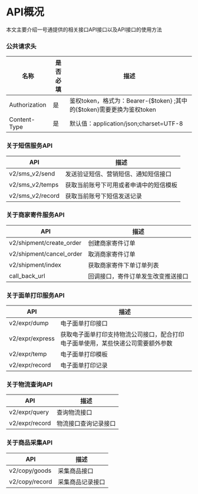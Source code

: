 # API概况

本文主要介绍一号通提供的相关接口API接口以及API接口的使用方法

### 公共请求头

| 名称 | 是否必填 | 描述|
|---|---|---|
| Authorization |是| 鉴权token，格式为：Bearer-{$token} ;其中的{$token}需要更换为鉴权token|
| Content-Type | 是| 默认值：application/json;charset=UTF-8 |

### 关于短信服务API

| API | 描述 |
|---|---|
| v2/sms_v2/send | 发送验证短信、营销短信、通知短信接口 |
| v2/sms_v2/temps | 获取当前账号下可用或者申请中的短信模板 |
| v2/sms_v2/record | 获取当前账号下短信发送记录 |

### 关于商家寄件服务API

| API | 描述 |
|---|---|
| v2/shipment/create_order | 创建商家寄件订单 |
| v2/shipment/cancel_order | 取消商家寄件订单 |
| v2/shipment/index | 获取商家寄件下单订单列表 |
| call_back_url | 回调接口，寄件订单发生改变推送接口 |

### 关于面单打印服务API

| API | 描述 |
|---|---|
| v2/expr/dump | 电子面单打印接口 |
| v2/expr/express | 获取电子面单打印支持物流公司接口，配合打印电子面单使用，某些快递公司需要额外参数 |
| v2/expr/temp | 电子面单打印模板 |
| v2/expr/record | 电子面单打印记录 |

### 关于物流查询API

| API | 描述 |
|---|---|
| v2/expr/query | 查询物流接口 |
| v2/expr/record | 物流接口查询记录接口 |

### 关于商品采集API

| API | 描述 |
|---|---|
| v2/copy/goods | 采集商品接口 |
| v2/copy/record | 采集商品记录接口 |
